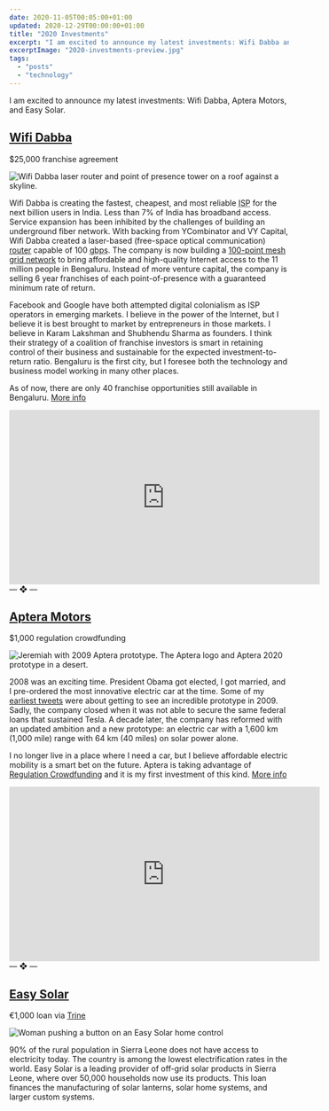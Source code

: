 ```yaml
---
date: 2020-11-05T00:05:00+01:00
updated: 2020-12-29T00:00:00+01:00
title: "2020 Investments"
excerpt: "I am excited to announce my latest investments: Wifi Dabba and Aptera Motors"
excerptImage: "2020-investments-preview.jpg"
tags:
  - "posts"
  - "technology"
---
```


I am excited to announce my latest investments: Wifi Dabba, Aptera Motors, and Easy Solar.

<h2 id="wifi-dabba"><a href="https://wifidabba.com/?ref=JeremiahLee">Wifi Dabba</a></h2>

<p>$25,000 franchise agreement</p>

<p><img src="/posts/2020-investments/wifi-dabba.jpg" alt="Wifi Dabba laser router and point of presence tower on a roof against a skyline."/></p>

Wifi Dabba is creating the fastest, cheapest, and most reliable <abbr title="Internet Service Provider">ISP</abbr> for the next billion users in India. Less than 7% of India has broadband access. Service expansion has been inhibited by the challenges of building an underground fiber network. With backing from YCombinator and VY Capital, Wifi Dabba created a laser-based (free-space optical communication) <a href="https://wifidabba.com/tech?ref=JeremiahLee">router</a> capable of 100 <abbr title="gigabits per second">gbps</abbr>. The company is now building a <a href="https://wifidabba.com/network?ref=JeremiahLee">100-point mesh grid network</a> to bring affordable and high-quality Internet access to the 11 million people in Bengaluru. Instead of more venture capital, the company is selling 6 year franchises of each point-of-presence with a guaranteed minimum rate of return.

Facebook and Google have both attempted digital colonialism as ISP operators in emerging markets. I believe in the power of the Internet, but I believe it is best brought to market by entrepreneurs in those markets. I believe in Karam Lakshman and Shubhendu Sharma as founders. I think their strategy of a coalition of franchise investors is smart in retaining control of their business and sustainable for the expected investment-to-return ratio. Bengaluru is the first city, but I foresee both the technology and business model working in many other places.

As of now, there are only 40 franchise opportunities still available in Bengaluru. <a href="https://wifidabba.com/buy?ref=JeremiahLee">More info</a>

<iframe class="my-4 w-full" width="560" height="315" src="https://www.youtube-nocookie.com/embed/0jBBtYw-FwE" frameborder="0" allow="autoplay; clipboard-write; encrypted-media; picture-in-picture" allowfullscreen></iframe>

<div class="mb-4 text-2xl text-center text-purple-500">— ❖ —</div>

<h2 id="aptera"><a href="https://www.aptera.us/?ref=JeremiahLee">Aptera Motors</a></h2>

<p>$1,000 regulation crowdfunding</p>

<p><img src="/posts/2020-investments/aptera.jpg" alt="Jeremiah with 2009 Aptera prototype. The Aptera logo and Aptera 2020 prototype in a desert."/></p>

2008 was an exciting time. President Obama got elected, I got married, and I pre-ordered the most innovative electric car at the time. Some of my <a href="https://twitter.com/search?q=from%3Ajeremiahlee%20aptera">earliest tweets</a> were about getting to see an incredible prototype in 2009. Sadly, the company closed when it was not able to secure the same federal loans that sustained Tesla. A decade later, the company has reformed with an updated ambition and a new prototype: an electric car with a 1,600 km (1,000 mile) range with 64 km (40 miles) on solar power alone.

I no longer live in a place where I need a car, but I believe affordable electric mobility is a smart bet on the future. Aptera is taking advantage of <a href="https://help.wefunder.com/#/getting-started-for-investors/304615-so-wefunder-is-like-the-stock-market?ref=JeremiahLee">Regulation Crowdfunding</a> and it is my first investment of this kind. <a href="https://wefunder.com/aptera?ref=JeremiahLee">More info</a>

<iframe  class="my-4 w-full" width="560" height="315" src="https://www.youtube-nocookie.com/embed/jbLQ6Z0u_qo" frameborder="0" allow="autoplay; clipboard-write; encrypted-media; picture-in-picture" allowfullscreen></iframe>

<div class="mb-4 text-2xl text-center text-purple-500">— ❖ —</div>

<h2 id="easy-solar"><a href="https://trine.com/loan/easy-solar-2?ref=JeremiahLee">Easy Solar</a></h2>

<p>€1,000 loan via <a href="https://trine.com/just-invested/131255?ref=JeremiahLee">Trine</a></p>

<p><img src="/posts/2020-investments/easy-solar.jpg" alt="Woman pushing a button on an Easy Solar home control"/></p>

<p>90% of the rural population in Sierra Leone does not have access to electricity today. The country is among the lowest electrification rates in the world. Easy Solar is a leading provider of off-grid solar products in Sierra Leone, where over 50,000 households now use its products. This loan finances the manufacturing of solar lanterns, solar home systems, and larger custom systems.</p>
